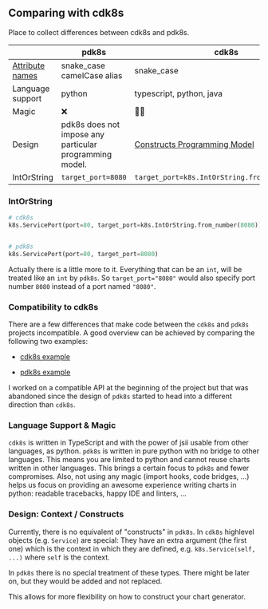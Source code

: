 ## Comparing with cdk8s

Place to collect differences between cdk8s and pdk8s.



|                                  | pdk8s                                                   | cdk8s                                           |
| -------------------------------- | ------------------------------------------------------- | ----------------------------------------------- |
| [Attribute names](../README.de#) | snake_case<br/>camelCase alias                          | snake_case                                      |
| Language support                 | python                                                  | typescript, python, java                        |
| Magic                            | ❌                                                       | 🎉🦄                                            |
| Design                           | pdk8s does not impose any particular programming model. | [Constructs Programming Model]()                |
| IntOrString                      | `target_port=8080`                                      | `target_port=k8s.IntOrString.from_number(8080)` |

### IntOrString

```python
# cdk8s
k8s.ServicePort(port=80, target_port=k8s.IntOrString.from_number(8080))


# pdk8s
k8s.ServicePort(port=80, target_port=8080)


```

Actually there is a little more to it. Everything that can be an `int`, will be treated like an `int` by `pdk8s`.  So `target_port="8080"` would also specify port number `8080` instead of a port named `"8080"`.



### Compatibility to cdk8s

There are a few differences that make code between the `cdk8s` and `pdk8s` projects incompatible. A good overview can be achieved by comparing the following two examples:

* [cdk8s example](https://github.com/awslabs/cdk8s/blob/master/docs/getting-started/python.md#importing-constructs-for-the-kubernetes-api)

* [pdk8s example](https://github.com/FlorianLudwig/pdk8s/blob/master/example/hello_world.py)

I worked on a compatible API at the beginning of the project but that was abandoned since the design of `pdk8s` started to head into a different direction than `cdk8s`.

### Language Support & Magic

`cdk8s` is written in TypeScript and with the power of jsii usable from other languages, as python. `pdk8s` is written in pure python with no bridge to other languages. This means you are limited to python and cannot reuse charts written in other languages. This brings a certain focus to `pdk8s` and fewer compromises. Also, not using any magic (import hooks, code bridges, ...) helps us focus on providing an awesome experience writing charts in python: readable tracebacks, happy IDE and linters, ...

### Design: Context / Constructs

Currently, there is no equivalent of "constructs" in `pdk8s`. In `cdk8s` highlevel objects (e.g. `Service`) are special: They have an extra argument (the first one) which is the context in which they are defined, e.g. `k8s.Service(self, ...)` where `self` is the context.

In `pdk8s` there is no special treatment of these types. There might be later on, but they would be added and not replaced.

This allows for more flexibility on how to construct your chart generator.
